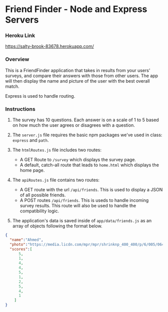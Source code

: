 # Friend Finder - Node and Express Servers

### Heroku Link
https://salty-brook-83678.herokuapp.com/

### Overview

This is a  FriendFinder application that takes in results from your users' surveys, and compare their answers with those from other users. The app will then display the name and picture of the user with the best overall match.

Express is used to handle routing. 

### Instructions 

1. The survey has 10 questions. Each answer is on a scale of 1 to 5 based on how much the user agrees or disagrees with a question.

2. The `server.js` file requires the basic npm packages we've used in class: `express` and `path`.

3. The `htmlRoutes.js` file includes two routes:

   * A GET Route to `/survey` which displays the survey page.
   * A default, catch-all route that leads to `home.html` which displays the home page.

4. The `apiRoutes.js` file contains two routes:

   * A GET route with the url `/api/friends`. This is used to display a JSON of all possible friends.
   * A POST routes `/api/friends`. This is useds to handle incoming survey results. This route will also be used to handle the compatibility logic.

5. The application's data is saved inside of `app/data/friends.js` as an array of objects following the format below.

```json
{
  "name":"Ahmed",
  "photo":"https://media.licdn.com/mpr/mpr/shrinknp_400_400/p/6/005/064/1bd/3435aa3.jpg",
  "scores":[
      5,
      1,
      4,
      4,
      5,
      1,
      2,
      5,
      4,
      1
    ]
}
```